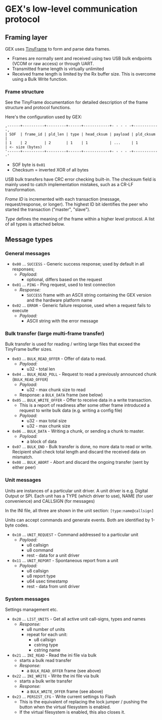 # GEX's low-level communication protocol

## Framing layer

GEX uses [TinyFrame](https://github.com/MightyPork/TinyFrame) to form and parse data frames.

- Frames are normally sent and received using two USB bulk endpoints (VCOM or raw access) or through UART.
- Transmitted frame length is virtually unlimited
- Received frame length is limited by the Rx buffer size. This is overcome using a Bulk Write function.

### Frame structure

See the TinyFrame documentation for detailed description of the frame structure and protocol functions.

Here's the configuration used by GEX:

```none
,------+----------+---------+------+------------+- - - - -+------------,
| SOF  | frame_id | pld_len | type | head_cksum | payload | pld_cksum  |
| 1    | 2        | 2       | 1    | 1          | ...     | 1          | <- size (bytes)
'------+----------+---------+------+------------+- - - - -+------------'
```

- SOF byte is `0x01`
- Checksum = inverted XOR of all bytes

USB bulk transfers have CRC error checking built-in. The checksum field is mainly used to catch
implementation mistakes, such as a CR-LF transformation.

*Frame ID* is incremented with each transaction (message, request/response, or longer).
The highest ID bit identifies the peer who started the transaction ("master", "slave").

*Type* defines the meaning of the frame within a higher level protocol. A list of all types is attached below.

## Message types

### General messages
- `0x00` ... `SUCCESS` - Generic success response; used by default in all responses;
  - *Payload:*
    - optional, differs based on the request
- `0x01` ... `PING` - Ping request, used to test connection
  - *Response:*
    - `SUCCESS` frame with an ASCII string containing the GEX version and the hardware platform name
- `0x02` ... `ERROR` - Generic failure response, used when a request fails to execute
  - *Payload:*
    - ASCII string with the error message

### Bulk transfer (large multi-frame transfer)
Bulk transfer is used for reading / writing large files that exceed the TinyFrame buffer sizes.

- `0x03` ... `BULK_READ_OFFER` - Offer of data to read.
  - *Payload:*
    - u32 - total len
- `0x04` ... `BULK_READ_POLL` - Request to read a previously announced chunk (`BULK_READ_OFFER`)
  - *Payload:*
    - u32 - max chunk size to read
  - Response: a `BULK_DATA` frame (see below)
- `0x05` ... `BULK_WRITE_OFFER` - Offer to receive data in a write transaction.
  - This is a report of readiness after some other frame introduced a request to write bulk data
    (e.g. writing a config file)
  - *Payload:*
    - u32 - max total size
    - u32 - max chunk size
- `0x06` ... `BULK_DATA` - Writing a chunk, or sending a chunk to master.
  - *Payload:*
    - a block of data
- `0x07` ... `BULK_END` - Bulk transfer is done, no more data to read or write. Recipient shall check total length and discard the received data on mismatch.
- `0x08` ... `BULK_ABORT` - Abort and discard the ongoing transfer (sent by either peer)

### Unit messages
Units are instances of a particular unit driver. A unit driver is e.g. Digital Output or SPI.
Each unit has a TYPE (which driver to use), NAME (for user convenience) and CALLSIGN (for messages)

In the INI file, all three are shown in the unit section: `[type:name@callsign]`

Units can accept commands and generate events. Both are identified by 1-byte codes.

- `0x10` ... `UNIT_REQUEST` - Command addressed to a particular unit
  - *Payload:*
    - u8 callsign
    - u8 command
    - rest - data for a unit driver
- `0x11` ... `UNIT_REPORT` - Spontaneous report from a unit
  - *Payload:*
    - u8 callsign
    - u8 report type
    - u64 usec timestamp
    - rest - data from unit driver

### System messages
Settings management etc.

- `0x20` ... `LIST_UNITS` - Get all active unit call-signs, types and names
  - *Response:*
    - u8 number of units
    - repeat for each unit:
      - u8 callsign
      - cstring type
      - cstring name
- `0x21` ... `INI_READ` - Read the ini file via bulk
  - starts a bulk read transfer
  - *Response:*
    - a `BULK_READ_OFFER` frame (see above)
- `0x22` ... `INI_WRITE` - Write the ini file via bulk
  - starts a bulk write transfer
  - *Response:*
    - a `BULK_WRITE_OFFER` frame (see above)
- `0x23` ... `PERSIST_CFG` - Write current settings to Flash
  - This is the equivalent of replacing the lock jumper / pushing the button when the virtual filesystem is enabled.
  - If the virtual filesystem is enabled, this also closes it.

